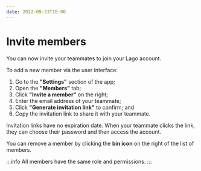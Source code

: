 ```yaml
---
date: 2022-09-23T10:00
---
```


# Invite members
You can now invite your teammates to join your Lago account.

To add a new member via the user interface:
1. Go to the **"Settings"** section of the app;
2. Open the **"Members"** tab;
3. Click **"Invite a member"** on the right;
4. Enter the email address of your teammate;
5. Click **"Generate invitation link"** to confirm; and
6. Copy the invitation link to share it with your teammate.

Invitation links have no expiration date. When your teammate clicks the link, they can choose their password and then access the account.

You can remove a member by clicking the **bin icon** on the right of the list of members.

:::info
All members have the same role and permissions.
:::